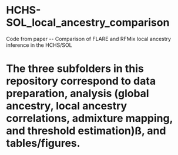 # HCHS-SOL_local_ancestry_comparison
Code from paper -- Comparison of FLARE and RFMix local ancestry inference in the HCHS/SOL

# The three subfolders in this repository correspond to data preparation, analysis (global ancestry, local ancestry correlations, admixture mapping, and threshold estimation)ß, and tables/figures. 


